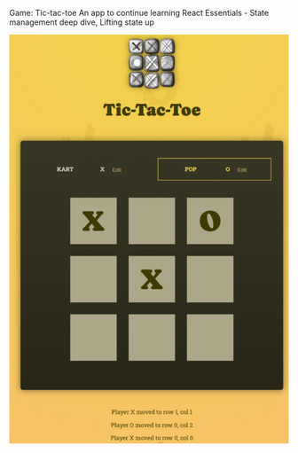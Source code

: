 Game: Tic-tac-toe
An app to continue learning React Essentials - State management deep dive, Lifting state up 

![Tic Tac Toe](./src/assets/tic-tac-toe.png)